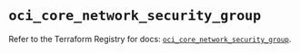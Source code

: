 # `oci_core_network_security_group`

Refer to the Terraform Registry for docs: [`oci_core_network_security_group`](https://registry.terraform.io/providers/oracle/oci/7.19.0/docs/resources/core_network_security_group).
